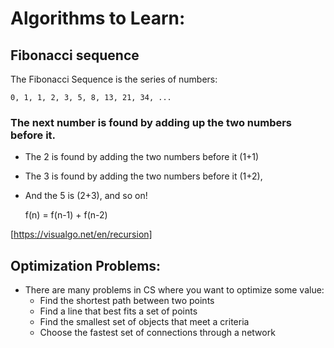 # Algorithms to Learn:

## Fibonacci sequence

The Fibonacci Sequence is the series of numbers:

    0, 1, 1, 2, 3, 5, 8, 13, 21, 34, ...

### The next number is found by adding up the two numbers before it.

- The 2 is found by adding the two numbers before it (1+1)
- The 3 is found by adding the two numbers before it (1+2),
- And the 5 is (2+3),
and so on!

    f(n) = f(n-1) + f(n-2)
    
[https://visualgo.net/en/recursion]

## Optimization Problems:

- There are many problems in CS where you want to optimize some value:
  - Find the shortest path between two points
  - Find a line that best fits a set of points
  - Find the smallest set of objects that meet a criteria
  - Choose the fastest set of connections through a network
  